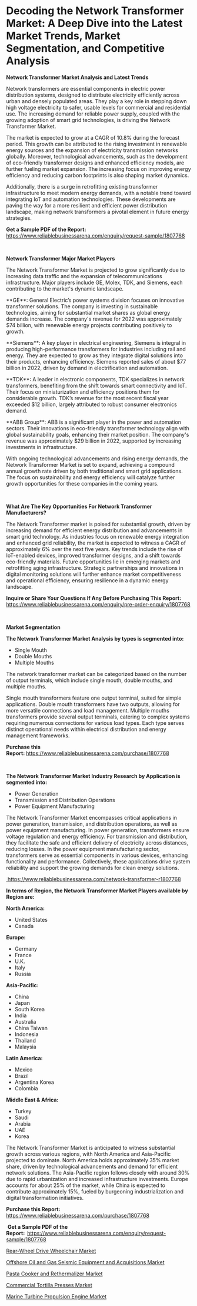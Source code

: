 <p><h1>Decoding the Network Transformer Market: A Deep Dive into the Latest Market Trends, Market Segmentation, and Competitive Analysis</h1></p><p><strong>Network Transformer Market Analysis and Latest Trends</strong></p>
<p><p>Network transformers are essential components in electric power distribution systems, designed to distribute electricity efficiently across urban and densely populated areas. They play a key role in stepping down high voltage electricity to safer, usable levels for commercial and residential use. The increasing demand for reliable power supply, coupled with the growing adoption of smart grid technologies, is driving the Network Transformer Market.</p><p>The market is expected to grow at a CAGR of 10.8% during the forecast period. This growth can be attributed to the rising investment in renewable energy sources and the expansion of electricity transmission networks globally. Moreover, technological advancements, such as the development of eco-friendly transformer designs and enhanced efficiency models, are further fueling market expansion. The increasing focus on improving energy efficiency and reducing carbon footprints is also shaping market dynamics.</p><p>Additionally, there is a surge in retrofitting existing transformer infrastructure to meet modern energy demands, with a notable trend toward integrating IoT and automation technologies. These developments are paving the way for a more resilient and efficient power distribution landscape, making network transformers a pivotal element in future energy strategies.</p></p>
<p><strong>Get a Sample PDF of the Report:&nbsp;</strong> <a href="https://www.reliablebusinessarena.com/enquiry/request-sample/1807768?utm_campaign=2146&utm_medium=2&utm_source=Github&utm_content=ia&utm_term=28022025&utm_id=network-transformer">https://www.reliablebusinessarena.com/enquiry/request-sample/1807768</a></p>
<p>&nbsp;</p>
<p><strong>Network Transformer Major Market Players</strong></p>
<p><p>The Network Transformer Market is projected to grow significantly due to increasing data traffic and the expansion of telecommunications infrastructure. Major players include GE, Molex, TDK, and Siemens, each contributing to the market's dynamic landscape.</p><p>**GE**: General Electric’s power systems division focuses on innovative transformer solutions. The company is investing in sustainable technologies, aiming for substantial market shares as global energy demands increase. The company's revenue for 2022 was approximately $74 billion, with renewable energy projects contributing positively to growth.</p><p>**Siemens**: A key player in electrical engineering, Siemens is integral in producing high-performance transformers for industries including rail and energy. They are expected to grow as they integrate digital solutions into their products, enhancing efficiency. Siemens reported sales of about $77 billion in 2022, driven by demand in electrification and automation.</p><p>**TDK**: A leader in electronic components, TDK specializes in network transformers, benefiting from the shift towards smart connectivity and IoT. Their focus on miniaturization and efficiency positions them for considerable growth. TDK’s revenue for the most recent fiscal year exceeded $12 billion, largely attributed to robust consumer electronics demand.</p><p>**ABB Group**: ABB is a significant player in the power and automation sectors. Their innovations in eco-friendly transformer technology align with global sustainability goals, enhancing their market position. The company's revenue was approximately $29 billion in 2022, supported by increasing investments in infrastructure.</p><p>With ongoing technological advancements and rising energy demands, the Network Transformer Market is set to expand, achieving a compound annual growth rate driven by both traditional and smart grid applications. The focus on sustainability and energy efficiency will catalyze further growth opportunities for these companies in the coming years.</p></p>
<p>&nbsp;</p>
<p><strong>What Are The Key Opportunities For Network Transformer Manufacturers?</strong></p>
<p><p>The Network Transformer market is poised for substantial growth, driven by increasing demand for efficient energy distribution and advancements in smart grid technology. As industries focus on renewable energy integration and enhanced grid reliability, the market is expected to witness a CAGR of approximately 6% over the next five years. Key trends include the rise of IoT-enabled devices, improved transformer designs, and a shift towards eco-friendly materials. Future opportunities lie in emerging markets and retrofitting aging infrastructure. Strategic partnerships and innovations in digital monitoring solutions will further enhance market competitiveness and operational efficiency, ensuring resilience in a dynamic energy landscape.</p></p>
<p><strong>Inquire or Share Your Questions If Any Before Purchasing This Report:</strong> <a href="https://www.reliablebusinessarena.com/enquiry/pre-order-enquiry/1807768?utm_campaign=2146&utm_medium=2&utm_source=Github&utm_content=ia&utm_term=28022025&utm_id=network-transformer">https://www.reliablebusinessarena.com/enquiry/pre-order-enquiry/1807768</a></p>
<p>&nbsp;</p>
<p><strong>Market Segmentation</strong></p>
<p><strong>The Network Transformer Market Analysis by types is segmented into:</strong></p>
<p><ul><li>Single Mouth</li><li>Double Mouths</li><li>Multiple Mouths</li></ul></p>
<p><p>The network transformer market can be categorized based on the number of output terminals, which include single mouth, double mouths, and multiple mouths. </p><p>Single mouth transformers feature one output terminal, suited for simple applications. Double mouth transformers have two outputs, allowing for more versatile connections and load management. Multiple mouths transformers provide several output terminals, catering to complex systems requiring numerous connections for various load types. Each type serves distinct operational needs within electrical distribution and energy management frameworks.</p></p>
<p><strong>Purchase this Report:&nbsp;</strong><a href="https://www.reliablebusinessarena.com/purchase/1807768?utm_campaign=2146&utm_medium=2&utm_source=Github&utm_content=ia&utm_term=28022025&utm_id=network-transformer">https://www.reliablebusinessarena.com/purchase/1807768</a></p>
<p>&nbsp;</p>
<p><strong>The Network Transformer Market Industry Research by Application is segmented into:</strong></p>
<p><ul><li>Power Generation</li><li>Transmission and Distribution Operations</li><li>Power Equipment Manufacturing</li></ul></p>
<p><p>The Network Transformer Market encompasses critical applications in power generation, transmission, and distribution operations, as well as power equipment manufacturing. In power generation, transformers ensure voltage regulation and energy efficiency. For transmission and distribution, they facilitate the safe and efficient delivery of electricity across distances, reducing losses. In the power equipment manufacturing sector, transformers serve as essential components in various devices, enhancing functionality and performance. Collectively, these applications drive system reliability and support the growing demands for clean energy solutions.</p></p>
<p><a href="https://www.reliablebusinessarena.com/network-transformer-r1807768?utm_campaign=2146&utm_medium=2&utm_source=Github&utm_content=ia&utm_term=28022025&utm_id=network-transformer">&nbsp;https://www.reliablebusinessarena.com/network-transformer-r1807768</a></p>
<p><strong>In terms of Region, the Network Transformer Market Players available by Region are:</strong></p>
<p>
    <p> <strong> North America: </strong>
        <ul>
            <li>United States</li>
            <li>Canada</li>
        </ul>
        </p> 
    <p> <strong> Europe: </strong>
        <ul>
            <li>Germany</li>
            <li>France</li>
            <li>U.K.</li>
            <li>Italy</li>
            <li>Russia</li>
        </ul>
        </p> 
    <p> <strong> Asia-Pacific: </strong>
        <ul>
            <li>China</li>
            <li>Japan</li>
            <li>South Korea</li>
            <li>India</li>
            <li>Australia</li>
            <li>China Taiwan</li>
            <li>Indonesia</li>
            <li>Thailand</li>
            <li>Malaysia</li>
        </ul>
        </p> 
    <p> <strong> Latin America: </strong>
        <ul>
            <li>Mexico</li>
            <li>Brazil</li>
            <li>Argentina Korea</li>
            <li>Colombia</li>
        </ul>
        </p> 
    <p> <strong> Middle East & Africa: </strong>
        <ul>
            <li>Turkey</li>
            <li>Saudi</li>
            <li>Arabia</li>
            <li>UAE</li>
            <li>Korea</li>
        </ul>
    </p>
    </p>
<p><p>The Network Transformer Market is anticipated to witness substantial growth across various regions, with North America and Asia-Pacific projected to dominate. North America holds approximately 35% market share, driven by technological advancements and demand for efficient network solutions. The Asia-Pacific region follows closely with around 30% due to rapid urbanization and increased infrastructure investments. Europe accounts for about 25% of the market, while China is expected to contribute approximately 15%, fueled by burgeoning industrialization and digital transformation initiatives.</p></p>
<p><strong>Purchase this Report: </strong><a href="https://www.reliablebusinessarena.com/purchase/1807768?utm_campaign=2146&utm_medium=2&utm_source=Github&utm_content=ia&utm_term=28022025&utm_id=network-transformer">https://www.reliablebusinessarena.com/purchase/1807768</a></p>
<p>&nbsp;<strong>Get a Sample PDF of the Report:&nbsp;&nbsp;</strong><a href="https://www.reliablebusinessarena.com/enquiry/request-sample/1807768?utm_campaign=2146&utm_medium=2&utm_source=Github&utm_content=ia&utm_term=28022025&utm_id=network-transformer">https://www.reliablebusinessarena.com/enquiry/request-sample/1807768</a></p>
<p><strong></strong></p>
<p><p><a href="https://github.com/raynopellekz/Market-Research-Report-List-1/blob/main/rear-wheel-drive-wheelchair-market.md?utm_campaign=2146&utm_medium=2&utm_source=Github&utm_content=ia&utm_term=28022025&utm_id=network-transformer">Rear-Wheel Drive Wheelchair Market</a></p><p><a href="https://github.com/FlorianWolf90/Market-Research-Report-List-1/blob/main/offshore-oil-and-gas-seismic-equipment-and-acquisitions-market.md?utm_campaign=2146&utm_medium=2&utm_source=Github&utm_content=ia&utm_term=28022025&utm_id=network-transformer">Offshore Oil and Gas Seismic Equipment and Acquisitions Market</a></p><p><a href="https://github.com/brogepiskeun/Market-Research-Report-List-1/blob/main/pasta-cooker-and-rethermalizer-market.md?utm_campaign=2146&utm_medium=2&utm_source=Github&utm_content=ia&utm_term=28022025&utm_id=network-transformer">Pasta Cooker and Rethermalizer Market</a></p><p><a href="https://github.com/lylyparadise/Market-Research-Report-List-6/blob/main/commercial-tortilla-presses-market.md?utm_campaign=2146&utm_medium=2&utm_source=Github&utm_content=ia&utm_term=28022025&utm_id=network-transformer">Commercial Tortilla Presses Market</a></p><p><a href="https://github.com/NargisHussain75/Market-Research-Report-List-1/blob/main/marine-turbine-propulsion-engine-market.md?utm_campaign=2146&utm_medium=2&utm_source=Github&utm_content=ia&utm_term=28022025&utm_id=network-transformer">Marine Turbine Propulsion Engine Market</a></p></p>